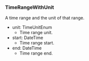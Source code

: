 ### TimeRangeWithUnit
A time range and the unit of that range.

- unit: TimeUnitEnum
  - Time range unit.
- start: DateTime
  - Time range start.
- end: DateTime
  - Time range end.
